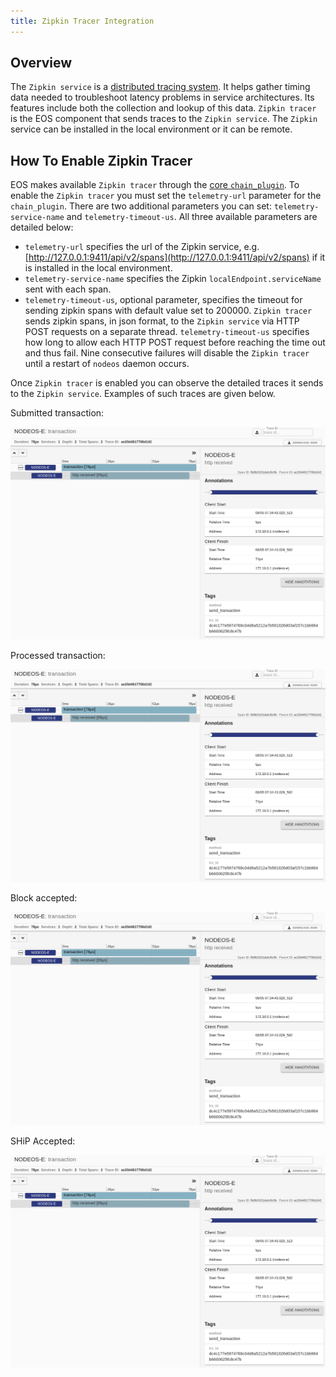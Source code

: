 ```yaml
---
title: Zipkin Tracer Integration
---
```


## Overview

The `Zipkin service` is a [distributed tracing system](https://zipkin.io/). It helps gather timing data needed to troubleshoot latency problems in service architectures. Its features include both the collection and lookup of this data. `Zipkin tracer` is the EOS component that sends traces to the `Zipkin service`. The `Zipkin` service can be installed in the local environment or it can be remote.

## How To Enable Zipkin Tracer

EOS makes available `Zipkin tracer` through the [core `chain_plugin`](../../03_plugins/chain_plugin). To enable the `Zipkin tracer` you must set the `telemetry-url` parameter for the `chain_plugin`. There are two additional parameters you can set: `telemetry-service-name` and `telemetry-timeout-us`. All three available parameters are detailed below:

* `telemetry-url` specifies the url of the Zipkin service, e.g. [http://127.0.0.1:9411/api/v2/spans](http://127.0.0.1:9411/api/v2/spans) if it is installed in the local environment.
* `telemetry-service-name` specifies the Zipkin `localEndpoint.serviceName` sent with each span.
* `telemetry-timeout-us`, optional parameter, specifies the timeout for sending zipkin spans with default value set to 200000. `Zipkin tracer` sends zipkin spans, in json format, to the `Zipkin service` via HTTP POST requests on a separate thread. `telemetry-timeout-us` specifies how long to allow each HTTP POST request before reaching the time out and thus fail. Nine consecutive failures will disable the `Zipkin tracer` until a restart of `nodeos` daemon occurs.

Once `Zipkin tracer` is enabled you can observe the detailed traces it sends to the `Zipkin service`. Examples of such traces are given below.

Submitted transaction:

![Submitted transaction](../images/submitted-transaction.png)

Processed transaction:

![Processed transaction](../images/processed-transaction.png)

Block accepted:

![Block accepted](../images/block-accepted.png)

SHiP Accepted:

![SHiP Accepted](../images/ship-accepted.png)
